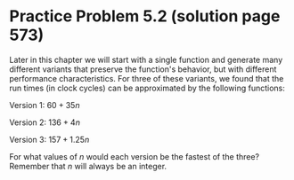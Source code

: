 # Practice Problem 5.2 (solution page 573)
Later in this chapter we will start with a single function and generate many different variants that preserve the function's behavior, but with different performance characteristics. For three of these variants, we found that the run times (in clock cycles) can be approximated by the following functions:

Version 1: $60 + 35n$

Version 2: $136 + 4n$

Version 3: $157 + 1.25n$

For what values of $n$ would each version be the fastest of the three? Remember that $n$ will always be an integer.